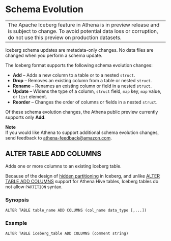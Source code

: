 # Schema Evolution<a name="querying-iceberg-schema-evolution"></a>


|  | 
| --- |
| The Apache Iceberg feature in Athena is in preview release and is subject to change\. To avoid potential data loss or corruption, do not use this preview on production datasets\. | 

Iceberg schema updates are metadata\-only changes\. No data files are changed when you perform a schema update\. 

The Iceberg format supports the following schema evolution changes:
+ **Add** – Adds a new column to a table or to a nested `struct`\.
+ **Drop** – Removes an existing column from a table or nested `struct`\.
+ **Rename** – Renames an existing column or field in a nested `struct`\.
+ **Update** – Widens the type of a column, `struct` field, `map` key, `map` value, or `list` element\.
+ **Reorder** – Changes the order of columns or fields in a nested `struct`\.

Of these schema evolution changes, the Athena public preview currently supports only **Add**\.

**Note**  
If you would like Athena to support additional schema evolution changes, send feedback to [athena\-feedback@amazon\.com](mailto:athena-feedback@amazon.com)\.

## ALTER TABLE ADD COLUMNS<a name="querying-iceberg-alter-table-add-columns"></a>

Adds one or more columns to an existing Iceberg table\.

Because of the design of [hidden partitioning](https://iceberg.apache.org/#partitioning/#what-does-iceberg-do-differently) in Iceberg, and unlike [ALTER TABLE ADD COLUMNS](alter-table-add-columns.md) support for Athena Hive tables, Iceberg tables do not allow `PARTITION` syntax\.

### Synopsis<a name="querying-iceberg-alter-table-add-columns-synopsis"></a>

```
ALTER TABLE table_name ADD COLUMNS (col_name data_type [,...])
```

### Example<a name="querying-iceberg-alter-table-add-columns-example"></a>

```
ALTER TABLE iceberg_table ADD COLUMNS (comment string)
```